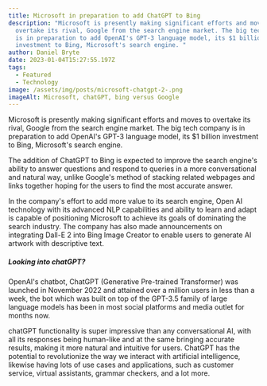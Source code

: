 ```yaml
---
title: Microsoft in preparation to add ChatGPT to Bing
description: "Microsoft is presently making significant efforts and moves to
  overtake its rival, Google from the search engine market. The big tech company
  is in preparation to add OpenAI's GPT-3 language model, its $1 billion
  investment to Bing, Microsoft's search engine. "
author: Daniel Bryte
date: 2023-01-04T15:27:55.197Z
tags:
  - Featured
  - Technology
image: /assets/img/posts/microsoft-chatgpt-2-.png
imageAlt: Microsoft, chatGPT, bing versus Google
---
```

Microsoft is presently making significant efforts and moves to overtake its rival, Google from the search engine market. The big tech company is in preparation to add OpenAI's GPT-3 language model, its $1 billion investment to Bing, Microsoft's search engine. 

The addition of ChatGPT to Bing is expected to improve the search engine's ability to answer questions and respond to queries in a  more conversational and natural way, unlike Google's method of stacking related webpages and links together hoping for the users to find the most accurate answer.

In the company's effort to add more value to its search engine, Open AI technology with its advanced NLP capabilities and ability to learn and adapt is capable of positioning Microsoft to achieve its goals of dominating the search industry. The company has also made announcements on integrating Dall-E 2 into Bing Image Creator to enable users to generate AI artwork with descriptive text.

##### Looking into chatGPT?

OpenAI's chatbot, ChatGPT (Generative Pre-trained Transformer) was launched in November 2022 and attained over a million users in less than a week, the bot which was built on top of the GPT-3.5 family of large language models has been in most social platforms and media outlet for months now.

chatGPT functionality is super impressive than any conversational AI, with all its responses being human-like and at the same bringing accurate results,  making it more natural and intuitive for users. ChatGPT has the potential to revolutionize the way we interact with artificial intelligence, likewise having lots of use cases and applications, such as customer service, virtual assistants, grammar checkers, and a lot more.
